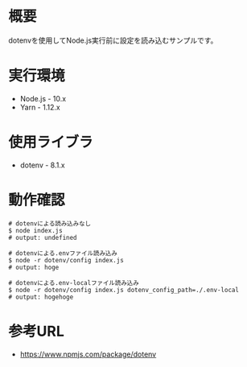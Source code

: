 # 概要

dotenvを使用してNode.js実行前に設定を読み込むサンプルです。

# 実行環境

* Node.js - 10.x
* Yarn - 1.12.x

# 使用ライブラ

* dotenv - 8.1.x

# 動作確認

```
# dotenvによる読み込みなし
$ node index.js
# output: undefined

# dotenvによる.envファイル読み込み
$ node -r dotenv/config index.js
# output: hoge

# dotenvによる.env-localファイル読み込み
$ node -r dotenv/config index.js dotenv_config_path=./.env-local
# output: hogehoge
```

# 参考URL

* https://www.npmjs.com/package/dotenv
